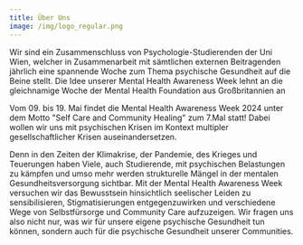 ```yaml
---
title: Über Uns
image: /img/logo_regular.png
---
```

Wir sind ein Zusammenschluss von Psychologie-Studierenden der Uni Wien, welcher in Zusammenarbeit mit sämtlichen externen Beitragenden jährlich eine spannende Woche zum Thema psychische Gesundheit auf die Beine stellt. Die Idee unserer Mental Health Awareness Week lehnt an die gleichnamige Woche der Mental Health Foundation aus Großbritannien an

Vom 09. bis 19. Mai findet die Mental Health Awareness Week 2024 unter dem Motto "Self Care and Community Healing"  zum 7.Mal statt! Dabei wollen wir uns mit psychischen Krisen im Kontext multipler gesellschaftlicher Krisen auseinandersetzen.

Denn in den Zeiten der Klimakrise, der Pandemie, des Krieges und Teuerungen haben Viele, auch Studierende, mit psychischen Belastungen zu kämpfen und umso mehr werden strukturelle Mängel in der mentalen Gesundheitsversorgung sichtbar. Mit der Mental Health Awareness Week versuchen wir das Bewusstsein hinsichtlich seelischer Leiden zu sensibilisieren, Stigmatisierungen entgegenzuwirken und verschiedene Wege von Selbstfürsorge und Community Care aufzuzeigen. Wir fragen uns also nicht nur, was wir für unsere eigene psychische Gesundheit tun können, sondern auch für die psychische Gesundheit unserer Communities.